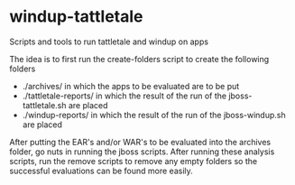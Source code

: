 windup-tattletale
=================

Scripts and tools to run tattletale and windup on apps

The idea is to first run the create-folders script to create the following folders 

- ./archives/
in which the apps to be evaluated are to be put
- ./tattletale-reports/
in which the result of the run of the jboss-tattletale.sh are placed
- ./windup-reports/
in which the result of the run of the jboss-windup.sh are placed

After putting the EAR's and/or WAR's to be evaluated into the archives folder, go nuts in running the jboss scripts. After running these analysis scripts, run the remove scripts to remove any empty folders so the successful evaluations can be found more easily.
